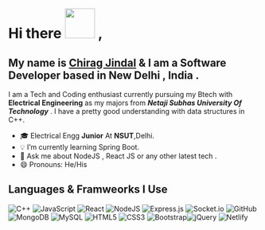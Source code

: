 # Hi there <img src="https://github.com/TheDudeThatCode/TheDudeThatCode/blob/master/Assets/Hi.gif" width="60" height="60"> ,

## My name is [Chirag Jindal](https://chiragj-portfolio.herokuapp.com/) & I am a Software Developer based in New Delhi , India .

I am a Tech and Coding enthusiast  currently pursuing my Btech with **Electrical Engineering** as my majors from ***Netaji Subhas University Of Technology*** .  I have a pretty good understanding with data structures in C++.
 

- 🎓 Electrical Engg **Junior** At **NSUT**,Delhi. 
- 💡  I’m currently learning Spring Boot. 
- 💬 Ask me about NodeJS , React JS or any other latest tech .
- 😄 Pronouns: He/His

## Languages & Framweorks I Use 
![C++](https://img.shields.io/badge/c++-%2300599C.svg?style=for-the-badge&logo=c%2B%2B&logoColor=white) ![JavaScript](https://img.shields.io/badge/javascript-%23323330.svg?style=for-the-badge&logo=javascript&logoColor=%23F7DF1E) ![React](https://img.shields.io/badge/react-%2320232a.svg?style=for-the-badge&logo=react&logoColor=%2361DAFB) ![NodeJS](https://img.shields.io/badge/node.js-6DA55F?style=for-the-badge&logo=node.js&logoColor=white)  ![Express.js](https://img.shields.io/badge/express.js-%23404d59.svg?style=for-the-badge&logo=express&logoColor=%2361DAFB)  ![Socket.io](https://img.shields.io/badge/Socket.io-black?style=for-the-badge&logo=socket.io&badgeColor=010101) ![GitHub](https://img.shields.io/badge/github-%23121011.svg?style=for-the-badge&logo=github&logoColor=white) ![MongoDB](https://img.shields.io/badge/MongoDB-%234ea94b.svg?style=for-the-badge&logo=mongodb&logoColor=white) ![MySQL](https://img.shields.io/badge/mysql-%2300f.svg?style=for-the-badge&logo=mysql&logoColor=white)  ![HTML5](https://img.shields.io/badge/html5-%23E34F26.svg?style=for-the-badge&logo=html5&logoColor=white)  ![CSS3](https://img.shields.io/badge/css3-%231572B6.svg?style=for-the-badge&logo=css3&logoColor=white)    ![Bootstrap](https://img.shields.io/badge/bootstrap-%23563D7C.svg?style=for-the-badge&logo=bootstrap&logoColor=white)![jQuery](https://img.shields.io/badge/jquery-%230769AD.svg?style=for-the-badge&logo=jquery&logoColor=white)  ![Netlify](https://img.shields.io/badge/netlify-%23000000.svg?style=for-the-badge&logo=netlify&logoColor=#00C7B7)


<!--
**Chirag77302/Chirag77302** is a ✨ _special_ ✨ repository because its `README.md` (this file) appears on your GitHub profile.

- 🎓 Electrical Engg **Sophomore** At **NSUT**,Delhi. 
- 💻 I’m currently working with [ECELL NSUT](https://ecellnsut.com/)
- 💡 I’m currently learning Advanced JS and React JS. 
- 💬 Ask me about C++ , Javascript or any other latest tech .
- 📫 How to reach me: ...
- 😄 Pronouns: He/His
- ⚡ Fun fact: 
-->
